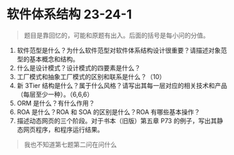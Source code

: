 # 软件体系结构 23-24-1

> 题目是靠回忆的，可能和原题有出入。后面的括号是每小问的分值。

1. 软件范型是什么？为什么软件范型对软件体系结构设计很重要？请描述对象范型的基本概念和结构。
2. 什么是设计模式？设计模式的四要素是什么？
3. 工厂模式和抽象工厂模式的区别和联系是什么？（10）
4. 新 3Tier 结构是什么？属于什么风格？请写出其每一层对应的相关技术和产品（每层至少一种）。（6,6,6）
5. ORM 是什么？有什么作用？
6. ROA 是什么？ROA 和 SOA 的区别是什么？ROA 有哪些基本操作？
7. 描述动态网页的三个阶段。对于书本（旧版）第五章 P73 的例子，写出其静态网页程序，和程序运行结果。

> 我也不知道第七题第二问在问什么
